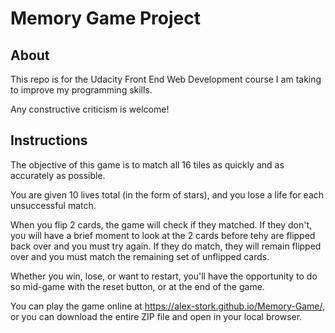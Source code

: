 # Memory Game Project

## About
This repo is for the Udacity Front End Web Development course I am taking to improve my programming skills.

Any constructive criticism is welcome!

## Instructions
The objective of this game is to match all 16 tiles as quickly and as accurately as possible. 

You are given 10 lives total (in the form of stars), and you lose a life for each unsuccessful match. 

When you flip 2 cards, the game will check if they matched. If they don't, you will have a brief moment to look at the 2 cards before tehy are flipped back over and you must try again. If they do match, they will remain flipped over and you must match the remaining set of unflipped cards.

Whether you win, lose, or want to restart, you'll have the opportunity to do so mid-game with the reset button, or at the end of the game.

You can play the game online at https://alex-stork.github.io/Memory-Game/, or you can download the entire ZIP file and open in your local browser.
